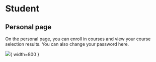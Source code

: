 # Student

## Personal page

On the personal page, you can enroll in courses and view your course selection results. You can also change your
password here.

![](change-psw.png){ width=800 }